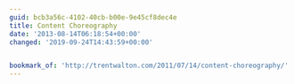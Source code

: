 ```yaml
---
guid: bcb3a56c-4102-40cb-b00e-9e45cf8dec4e
title: Content Choreography
date: '2013-08-14T06:18:54+00:00'
changed: '2019-09-24T14:43:59+00:00'


bookmark_of: 'http://trentwalton.com/2011/07/14/content-choreography/'
---
```




